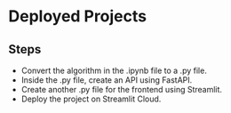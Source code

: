 # Deployed Projects

## Steps

- Convert the algorithm in the .ipynb file to a .py file.
- Inside the .py file, create an API using FastAPI.
- Create another .py file for the frontend using Streamlit.
- Deploy the project on Streamlit Cloud.
